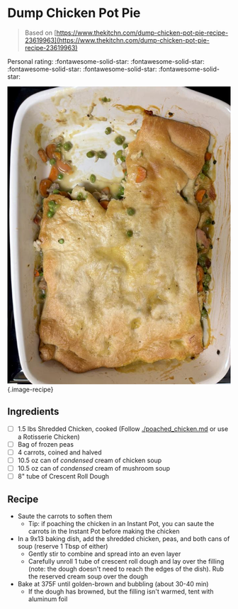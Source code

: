 # Dump Chicken Pot Pie

> Based on [https://www.thekitchn.com/dump-chicken-pot-pie-recipe-23619963](https://www.thekitchn.com/dump-chicken-pot-pie-recipe-23619963)

<!-- {cts} rating=5; (User can specify rating on scale of 1-5) -->

Personal rating: :fontawesome-solid-star: :fontawesome-solid-star: :fontawesome-solid-star: :fontawesome-solid-star: :fontawesome-solid-star:

<!-- {cte} -->

<!-- {cts} name_image=dump_chicken_pot_pie.jpeg; (User can specify image name) -->

![dump_chicken_pot_pie.jpeg](./dump_chicken_pot_pie.jpeg){.image-recipe}

<!-- {cte} -->

## Ingredients

- [ ] 1.5 lbs Shredded Chicken, cooked (Follow [./poached_chicken.md](./poached_chicken.md) or use a Rotisserie Chicken)
- [ ] Bag of frozen peas
- [ ] 4 carrots, coined and halved
- [ ] 10.5 oz can of *condensed* cream of chicken soup
- [ ] 10.5 oz can of *condensed* cream of mushroom soup
- [ ] 8" tube of Crescent Roll Dough

## Recipe

- Saute the carrots to soften them
    - Tip: if poaching the chicken in an Instant Pot, you can saute the carrots in the Instant Pot before making the chicken
- In a 9x13 baking dish, add the shredded chicken, peas, and both cans of soup (reserve 1 Tbsp of either)
    - Gently stir to combine and spread into an even layer
    - Carefully unroll 1 tube of crescent roll dough and lay over the filling (note: the dough doesn't need to reach the edges of the dish). Rub the reserved cream soup over the dough
- Bake at 375F until golden-brown and bubbling (about 30-40 min)
    - If the dough has browned, but the filling isn't warmed, tent with aluminum foil
